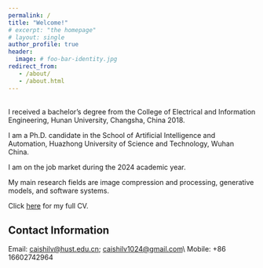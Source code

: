 ```yaml
---
permalink: /
title: "Welcome!"
# excerpt: "the homepage"
# layout: single
author_profile: true
header:
  image: # foo-bar-identity.jpg
redirect_from: 
   - /about/
   - /about.html
---
```


<br />
I received a bachelor’s degree from the College of Electrical and Information Engineering, Hunan University, Changsha, China 2018.

I am a Ph.D. candidate in the School of Artificial Intelligence and Automation, Huazhong University of Science and Technology, Wuhan China. 

I am on the job market during the 2024 academic year.

My main research fields are image compression and processing, generative models, and software systems.

Click [here](https://caishilv.github.io/shilvcai.github.io/assets/files/CV_Postdoctoral.pdf) for my full CV.

## Contact Information

Email: caishilv@hust.edu.cn; caishilv1024@gmail.com\\
Mobile: +86 16602742964
